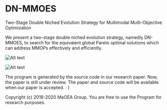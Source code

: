 # DN-MMOES
Two-Stage Double Niched Evolution Strategy for Multimodal Multi-Objective Optimization

We present a two-stage double niched evolution strategy, namedly DN-MMOES, to search for the equivalent global Pareto optimal solutions which can address MMOPs effectively
and efficiently.

![Alt text](https://github.com/MaOEA/DN-MMOES/blob/master/Images/DN-MMOES.1.jpg)

![Alt text](https://github.com/MaOEA/DN-MMOES/blob/master/Images/DN-MMOES.2.jpg)

The program is generated by the source code in our research paper. Now, the paper is still under review. The paper and source code will be available when our paper is accepted. : )

Copyright (c) 2018-2020 MaOEA Group. You are free to use the Program for research purposes.

